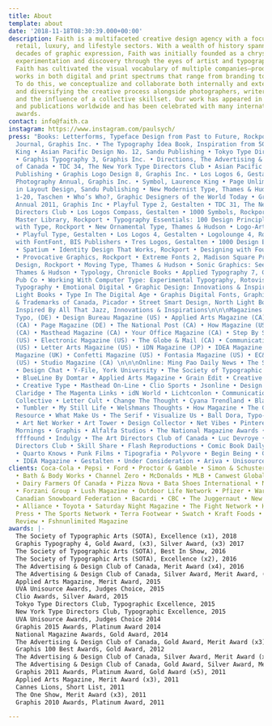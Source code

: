 ```yaml
---
title: About
template: about
date: '2018-11-18T08:30:39.000+00:00'
description: Faith is a multifaceted creative design agency with a focus on fashion,
  retail, luxury, and lifestyle sectors. With a wealth of history spanning over two
  decades of graphic expression, Faith was initially founded as a chrysalis of design
  experimentation and discovery through the eyes of artist and typographer, Paul Sych.
  Faith has cultivated the visual vocabulary of multiple companies—producing prolific
  works in both digital and print spectrums that range from branding to motion design.
  To do this, we conceptualize and collaborate both internally and externally—purifying
  and diversifying the creative process alongside photographers, writers, producers,
  and the influence of a collective skillset. Our work has appeared in numerous books
  and publications worldwide and has been celebrated with many international design
  awards.
contact: info@faith.ca
instagram: https://www.instagram.com/paulsych/
press: "Books: Letterforms, Typeface Design from Past to Future, Rockport • Graphis
  Journal, Graphis Inc. • The Typography Idea Book, Inspiration from 50 Masters, Laurence
  King • Asian Pacific Design No. 12, Sandu Publishing • Tokyo Type Directors Club
  • Graphis Typography 3, Graphis Inc. • Directions, The Advertising & Design Club
  of Canada • TDC 34, The New York Type Directors Club • Asian Pacific Design, Sandu
  Publishing • Graphis Logo Design 8, Graphis Inc. • Los Logos 6, Gestalten • Graphis
  Photography Annual, Graphis Inc. • Symbol, Laurence King • Page Unlimited: Innovations
  in Layout Design, Sandu Publishing • New Modernist Type, Thames & Hudson • Fuse
  1-20, Taschen • Who’s Who?, Graphic Designers of the World Today • Graphis Design
  Annual 2011, Graphis Inc • Playful Type 2, Gestalten • TDC 31, The New York Type
  Directors Club • Los Logos Compass, Gestalten • 1000 Symbols, Rockport • Logolounge
  Master Library, Rockport • Typography Essentials: 100 Design Principles for Working
  with Type, Rockport • New Ornamental Type, Thames & Hudson • Logo-Art, Rotovision
  • Playful Type, Gestalten • Los Logos 4, Gestalten • Logolounge 4, Rockport • Made
  with FontFont, BIS Publishers • Tres Logos, Gestalten • 1000 Design Elements, Rockport
  • Spatium • Identity Design That Works, Rockport • Designing with Found Objects
  • Provocative Graphics, Rockport • Extreme Fonts 2, Madison Square Press • Radical
  Design, Rockport • Moving Type, Thames & Hudson • Sonic Graphics: Seeing Sound,
  Thames & Hudson • Typology, Chronicle Books • Applied Typography 7, Graphic Sha
  Pub Co • Working With Computer Type: Experimental Typography, Rotovision • New International
  Typography • Emotional Digital • Graphic Design: Innovations & Inspirations 2, North
  Light Books • Type In The Digital Age • Graphis Digital Fonts, Graphis Inc • Symbols
  & Trademarks of Canada, Picador • Street Smart Design, North Light Books • Design
  Inspired By All That Jazz, Innovations & Inspirations\n\n\nMagazines & Periodicals:
  Typo, (DE) • Design Bureau Magazine (US) • Applied Arts Magazine (CA) • Azure Magazine
  (CA) • Page Magazine (DE) • The National Post (CA) • How Magazine (US) • West Magazine
  (CA) • Masthead Magazine (CA) • Your Office Magazine (CA) • Step By Step Magazine
  (US) • Electronic Magazine (US) • The Globe & Mail (CA) • Communication Arts Magazine
  (US) • Letter Arts Magazine (US) • iDN Magazine (JP) • IDEA Magazine (JP) • Eye
  Magazine (UK) • Confetti Magazine (US) • Fontasia Magazine (US) • EC&I Magazine
  (US) • Studio Magazine (CA) \n\n\nOnline: Ming Pao Daily News • The Stack, Monocle
  • Design Chat • Y-File, York University • The Society of Typographic Arts (STA)
  • BlueLine By Domtar • Applied Arts Magazine • Grain Edit • Creative Review • hhhound
  • Creative Type • Masthead On-Line • Clio Sports • Jsonline • Design Mafia • Ian
  Claridge • The Magenta Links • idN World • Lichtconlon • Communication Arts • Spectrum
  Collective • Letter Cult • Change The Thought • Cyana Trendland • Bla Style • Spek*Trum
  • Tumbler • My Still Life • Welshmans Thoughts • How Magazine • The Canadian Design
  Resource • What Make Us • The Serif • Visualize Us • Ball Dora, Typo-Grafik • Coroflot
  • Art Net Worker • Art Tower • Design Collector • Net Vibes • Pinterest • Creative
  Mornings • Graphis • Alfalfa Studios • The National Magazine Awards • Behance •
  ffffound • Indulgy • The Art Directors Club of Canada • Luc Devroye • New York Type
  Directors Club • Skill Share • Flash Reproductions • Comic Book Daily • 1006w10
  • Quarto Knows • Punk Films • Tipografia • Polyvore • Begin Being • Canadian Mags
  • IDEA Magazine • Gestalten • Under Consideration • Ariva • Unisource"
clients: Coca-Cola • Pepsi • Ford • Proctor & Gamble • Simon & Schuster • Harlequin
  • Bath & Body Works • Channel Zero • McDonalds • MLB • Canwest Global • NBA • Jugnoo
  • Dairy Farmers Of Canada • Pizza Nova • Bata Shoes International • NHL • Footlocker
  • Forzani Group • Lush Magazine • Outdoor Life Network • Pfizer • Warner Bros •
  Canadian Snowboard Federation • Bacardi • CBC • The Juggernaut • New Line Cinema
  • Alliance • Toyota • Saturday Night Magazine • The Fight Network • Harvard University
  Press • The Sports Network • Terra Footwear • Swatch • Kraft Foods • Harvard Business
  Review • Fshnunlimited Magazine
awards: |-
  The Society of Typographic Arts (SOTA), Excellence (x1), 2018
  Graphis Typography 4, Gold Award, (x3), Silver Award, (x3) 2017
  The Society of Typographic Arts (SOTA), Best In Show, 2016
  The Society of Typographic Arts (SOTA), Excellence (x2), 2016
  The Advertising & Design Club of Canada, Merit Award (x4), 2016
  The Advertising & Design Club of Canada, Silver Award, Merit Award, (x4), 2015
  Applied Arts Magazine, Merit Award, 2015
  UVA Unisource Awards, Judges Choice, 2015
  Clio Awards, Silver Award, 2015
  Tokyo Type Directors Club, Typographic Excellence, 2015
  New York Type Directors Club, Typographic Excellence, 2015
  UVA Unisource Awards, Judges Choice 2014
  Graphis 2015 Awards, Platinum Award 2014
  National Magazine Awards, Gold Award, 2014
  The Advertising & Design Club of Canada, Gold Award, Merit Award (x3), 2014
  Graphis 100 Best Awards, Gold Award, 2012
  The Advertising & Design Club of Canada, Silver Award, Merit Award (x4), 2012
  The Advertising & Design Club of Canada, Gold Award, Silver Award, Merit Award (x3), 2011
  Graphis 2011 Awards, Platinum Award, Gold Award (x5), 2011
  Applied Arts Magazine, Merit Award (x3), 2011
  Cannes Lions, Short List, 2011
  The One Show, Merit Award (x3), 2011
  Graphis 2010 Awards, Platinum Award, 2011

---
```

